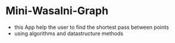# Mini-Wasalni-Graph
- this App help the user to find the shortest pass between points
- using algorithms and datastructure methods
  
